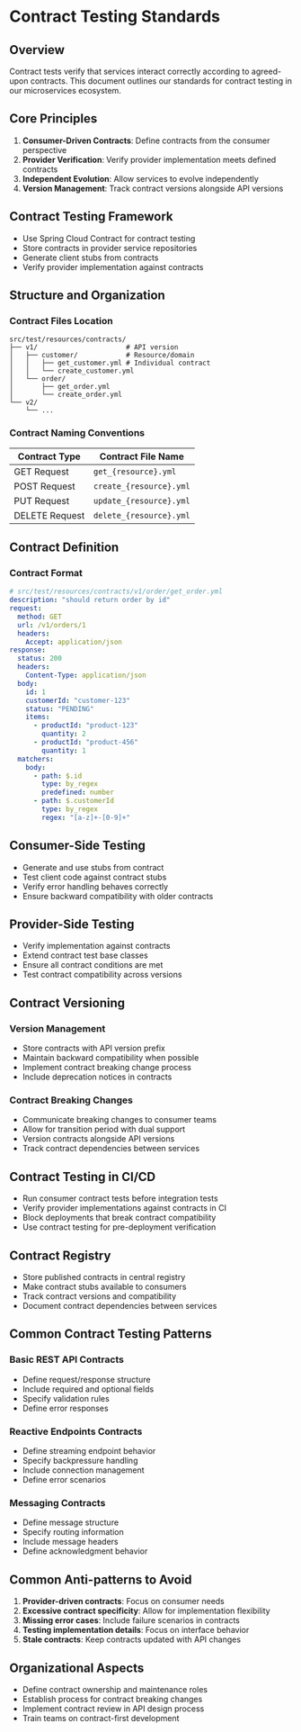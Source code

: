 # Contract Testing Standards

## Overview

Contract tests verify that services interact correctly according to agreed-upon contracts. This document outlines our standards for contract testing in our microservices ecosystem.

## Core Principles

1. **Consumer-Driven Contracts**: Define contracts from the consumer perspective
2. **Provider Verification**: Verify provider implementation meets defined contracts
3. **Independent Evolution**: Allow services to evolve independently
4. **Version Management**: Track contract versions alongside API versions

## Contract Testing Framework

- Use Spring Cloud Contract for contract testing
- Store contracts in provider service repositories
- Generate client stubs from contracts
- Verify provider implementation against contracts

## Structure and Organization

### Contract Files Location

```
src/test/resources/contracts/
├── v1/                      # API version
│   ├── customer/            # Resource/domain
│   │   ├── get_customer.yml # Individual contract
│   │   └── create_customer.yml
│   └── order/
│       ├── get_order.yml
│       └── create_order.yml
└── v2/
    └── ...
```

### Contract Naming Conventions

| Contract Type | Contract File Name |
|---------------|-------------------|
| GET Request | `get_{resource}.yml` |
| POST Request | `create_{resource}.yml` |
| PUT Request | `update_{resource}.yml` |
| DELETE Request | `delete_{resource}.yml` |

## Contract Definition

### Contract Format

```yaml
# src/test/resources/contracts/v1/order/get_order.yml
description: "should return order by id"
request:
  method: GET
  url: /v1/orders/1
  headers:
    Accept: application/json
response:
  status: 200
  headers:
    Content-Type: application/json
  body:
    id: 1
    customerId: "customer-123"
    status: "PENDING"
    items:
      - productId: "product-123"
        quantity: 2
      - productId: "product-456"
        quantity: 1
  matchers:
    body:
      - path: $.id
        type: by_regex
        predefined: number
      - path: $.customerId
        type: by_regex
        regex: "[a-z]+-[0-9]+"
```

## Consumer-Side Testing

- Generate and use stubs from contract
- Test client code against contract stubs
- Verify error handling behaves correctly
- Ensure backward compatibility with older contracts

## Provider-Side Testing

- Verify implementation against contracts
- Extend contract test base classes
- Ensure all contract conditions are met
- Test contract compatibility across versions

## Contract Versioning

### Version Management

- Store contracts with API version prefix
- Maintain backward compatibility when possible
- Implement contract breaking change process
- Include deprecation notices in contracts

### Contract Breaking Changes

- Communicate breaking changes to consumer teams
- Allow for transition period with dual support
- Version contracts alongside API versions
- Track contract dependencies between services

## Contract Testing in CI/CD

- Run consumer contract tests before integration tests
- Verify provider implementations against contracts in CI
- Block deployments that break contract compatibility
- Use contract testing for pre-deployment verification

## Contract Registry

- Store published contracts in central registry
- Make contract stubs available to consumers
- Track contract versions and compatibility
- Document contract dependencies between services

## Common Contract Testing Patterns

### Basic REST API Contracts

- Define request/response structure
- Include required and optional fields
- Specify validation rules
- Define error responses

### Reactive Endpoints Contracts

- Define streaming endpoint behavior
- Specify backpressure handling
- Include connection management
- Define error scenarios

### Messaging Contracts

- Define message structure
- Specify routing information
- Include message headers
- Define acknowledgment behavior

## Common Anti-patterns to Avoid

1. **Provider-driven contracts**: Focus on consumer needs
2. **Excessive contract specificity**: Allow for implementation flexibility
3. **Missing error cases**: Include failure scenarios in contracts
4. **Testing implementation details**: Focus on interface behavior
5. **Stale contracts**: Keep contracts updated with API changes

## Organizational Aspects

- Define contract ownership and maintenance roles
- Establish process for contract breaking changes
- Implement contract review in API design process
- Train teams on contract-first development
